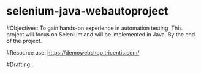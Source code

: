 # selenium-java-webautoproject

#Objectives:
To gain hands-on experience in automation testing. This project will focus on Selenium and will be implemented in Java. By the end of the project.

#Resource use: 
https://demowebshop.tricentis.com/

#Drafting...
